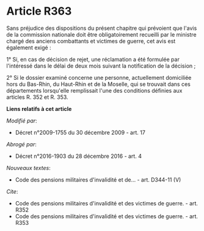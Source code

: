 # Article R363

Sans préjudice des dispositions du présent chapitre qui prévoient que l'avis de la commission nationale doit être
obligatoirement recueilli par le       ministre chargé des anciens combattants et victimes de guerre, cet avis est également
exigé : 

1° Si, en cas de décision de rejet, une réclamation a été formulée par l'intéressé dans le délai de deux mois suivant la
notification de la décision ; 

2° Si le dossier examiné concerne une personne, actuellement domiciliée hors du Bas-Rhin, du Haut-Rhin et de la Moselle, qui
se trouvait dans ces départements lorsqu'elle remplissait l'une des conditions définies aux articles R. 352 et R. 353.

**Liens relatifs à cet article**

_Modifié par_:

  - Décret n°2009-1755 du 30 décembre 2009 - art. 17

_Abrogé par_:

  - Décret n°2016-1903 du 28 décembre 2016 - art. 4

_Nouveaux textes_:

  - Code des pensions militaires d'invalidité et de... - art. D344-11 (V)

_Cite_:

  - Code des pensions militaires d'invalidité et des victimes de guerre. - art. R352
  - Code des pensions militaires d'invalidité et des victimes de guerre. - art. R353
